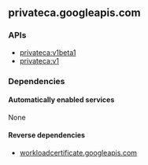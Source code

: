 ## privateca.googleapis.com

### APIs

* [ privateca:v1beta1 ]( https://privateca.googleapis.com/$discovery/rest?version=v1beta1 )
* [ privateca:v1 ]( https://privateca.googleapis.com/$discovery/rest?version=v1 )

### Dependencies

#### Automatically enabled services

None

#### Reverse dependencies

* [workloadcertificate.googleapis.com](../workloadcertificate.googleapis.com/)
